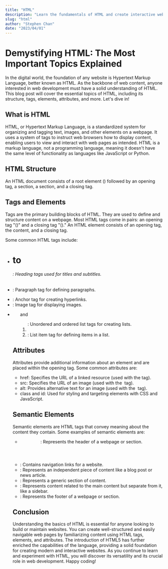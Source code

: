 ```yaml
---
title: "HTML"
description: "Learn the fundamentals of HTML and create interactive web pages with our comprehensive online course."
slug: "html"
author: "Stephen Chan"
date: "2023/04/01"
---
```


# Demystifying HTML: The Most Important Topics Explained

In the digital world, the foundation of any website is Hypertext Markup Language, better known as HTML. As the backbone of web content, anyone interested in web development must have a solid understanding of HTML. This blog post will cover the essential topics of HTML, including its structure, tags, elements, attributes, and more. Let's dive in!

## What is HTML

HTML, or Hypertext Markup Language, is a standardized system for organizing and tagging text, images, and other elements on a webpage. It uses a system of tags to instruct web browsers how to display content, enabling users to view and interact with web pages as intended. HTML is a markup language, not a programming language, meaning it doesn't have the same level of functionality as languages like JavaScript or Python.

## HTML Structure

An HTML document consists of a root element (<!DOCTYPE html>) followed by an opening <html> tag, a <head> section, a <body> section, and a closing </html> tag.

<!DOCTYPE html>
<html>
<head>
  <!-- Metadata and links to stylesheets and scripts go here -->
</head>
<body>
  <!-- All visible content goes here -->
</body>
</html>

## Tags and Elements

Tags are the primary building blocks of HTML. They are used to define and structure content on a webpage. Most HTML tags come in pairs: an opening tag "(<tagname>)" and a closing tag "(</tagname>)." An HTML element consists of an opening tag, the content, and a closing tag.

Some common HTML tags include:
- <h1> to <h6>: Heading tags used for titles and subtitles.
- <p>: Paragraph tag for defining paragraphs.
- <a>: Anchor tag for creating hyperlinks.
- <img>: Image tag for displaying images.
- <ul> and <ol>: Unordered and ordered list tags for creating lists.
- <li>: List item tag for defining items in a list.

## Attributes

Attributes provide additional information about an element and are placed within the opening tag. Some common attributes are:

- href: Specifies the URL of a linked resource (used with the <a> tag).
- src: Specifies the URL of an image (used with the <img> tag).
- alt: Provides alternative text for an image (used with the <img> tag).
- class and id: Used for styling and targeting elements with CSS and JavaScript.

## Semantic Elements

Semantic elements are HTML tags that convey meaning about the content they contain. Some examples of semantic elements are:
- <header>: Represents the header of a webpage or section.
- <nav>: Contains navigation links for a website.
- <article>: Represents an independent piece of content like a blog post or news article.
- <section>: Represents a generic section of content.
- <aside>: Represents content related to the main content but separate from it, like a sidebar.
- <footer>: Represents the footer of a webpage or section.

## Conclusion

Understanding the basics of HTML is essential for anyone looking to build or maintain websites. You can create well-structured and easily navigable web pages by familiarizing content using HTML tags, elements, and attributes. The introduction of HTML5 has further enriched the capabilities of the language, providing a solid foundation for creating modern and interactive websites. As you continue to learn and experiment with HTML, you will discover its versatility and its crucial role in web development. Happy coding!
